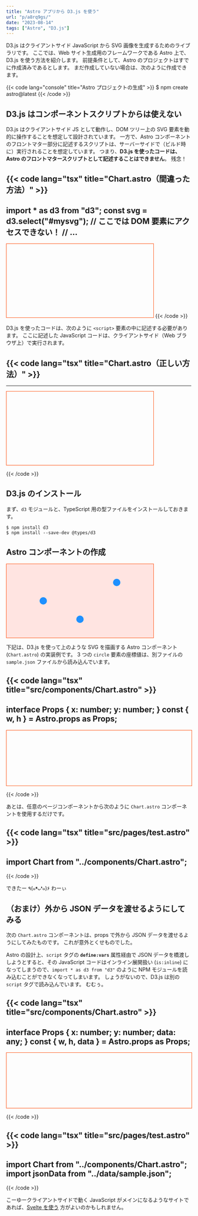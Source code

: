 ```yaml
---
title: "Astro アプリから D3.js を使う"
url: "p/a8rq9gs/"
date: "2023-08-14"
tags: ["Astro", "D3.js"]
---
```


D3.js はクライアントサイド JavaScript から SVG 画像を生成するためのライブラリです。
ここでは、Web サイト生成用のフレームワークである Astro 上で、D3.js を使う方法を紹介します。
前提条件として、Astro のプロジェクトはすでに作成済みであるとします。
まだ作成していない場合は、次のように作成できます。

{{< code lang="console" title="Astro プロジェクトの生成" >}}
$ npm create astro@latest
{{< /code >}}


D3.js はコンポーネントスクリプトからは使えない
----

D3.js はクライアントサイド JS として動作し、DOM ツリー上の SVG 要素を動的に操作することを想定して設計されています。
一方で、Astro コンポーネントのフロントマター部分に記述するスクリプトは、サーバーサイドで（ビルド時に）実行されることを想定しています。
つまり、__D3.js を使ったコードは、Astro のフロントマタースクリプトとして記述することはできません__。
残念！

{{< code lang="tsx" title="Chart.astro（間違った方法）" >}}
---
import * as d3 from "d3";
const svg = d3.select("#mysvg");  // ここでは DOM 要素にアクセスできない！
// ...
---

<svg id="mysvg" width="400" height="200"></svg>
{{< /code >}}

D3.js を使ったコードは、次のように `<script>` 要素の中に記述する必要があります。
ここに記述した JavaScript コードは、クライアントサイド（Web ブラウザ上）で実行されます。

{{< code lang="tsx" title="Chart.astro（正しい方法）" >}}
---
---

<svg id="mysvg" width="400" height="200"></svg>
<script>
import * as d3 from "d3";
const svg = d3.select("#mysvg");  // 正しく DOM 要素を参照できる
// ...
</script>
{{< /code >}}


D3.js のインストール
----

まず、`d3` モジュールと、TypeScript 用の型ファイルをインストールしておきます。

```console
$ npm install d3
$ npm install --save-dev @types/d3
```


Astro コンポーネントの作成
----

<svg id="mysvg" width="400" height="200" style="background: mistyrose; border: solid 1px orangered;"><circle cx="100" cy="100" r="10" fill="dodgerblue"></circle><circle cx="300" cy="50" r="10" fill="dodgerblue"></circle><circle cx="200" cy="150" r="10" fill="dodgerblue"></circle></svg>

下記は、D3.js を使って上のような SVG を描画する Astro コンポーネント (`Chart.astro`) の実装例です。
3 つの `circle` 要素の座標値は、別ファイルの `sample.json` ファイルから読み込んでいます。

{{< code lang="tsx" title="src/components/Chart.astro" >}}
---
interface Props {
  x: number;
  y: number;
}
const { w, h } = Astro.props as Props;
---

<svg id="mysvg" width={w} height={h}></svg>
<script>
  import * as d3 from "d3";
  import sampleData from "../data/sample.json";

  d3.select("#mysvg")
    .style("background", "mistyrose")
    .selectAll("circle")
    .data(sampleData.points)
    .join("circle")
    .attr("cx", (d) => d[0])
    .attr("cy", (d) => d[1])
    .attr("r", 10)
    .attr("fill", "dodgerblue");
</script>
<style>
  svg {
    border: solid 1px orangered;
  }
</style>
{{< /code >}}

あとは、任意のページコンポーネントから次のように `Chart.astro` コンポーネントを使用するだけです。

{{< code lang="tsx" title="src/pages/test.astro" >}}
---
import Chart from "../components/Chart.astro";
---

<!DOCTYPE html>
<meta charset="UTF-8" />
<title>D3.js test</title>
<Chart w="400" h="200" />
{{< /code >}}

できたー ٩(๑❛ᴗ❛๑)۶ わーぃ


（おまけ）外から JSON データを渡せるようにしてみる
----

次の `Chart.astro` コンポーネントは、props で外から JSON データを渡せるようにしてみたものです。
これが意外とくせものでした。

Astro の設計上、`script` タグの __`define:vars`__ 属性経由で JSON データを橋渡ししようとすると、その JavaScript コードはインライン展開扱い (`is:inline`) になってしまうので、`import * as d3 from "d3"` のように NPM モジュールを読み込むことができなくなってしまいます。
しょうがないので、D3.js は別の `script` タグで読み込んでいます。
むむぅ。

{{< code lang="tsx" title="src/components/Chart.astro" >}}
---
interface Props {
  x: number;
  y: number;
  data: any;
}
const { w, h, data } = Astro.props as Props;
---

<svg id="mysvg" width={w} height={h}></svg>
<script src="https://d3js.org/d3.v7.min.js"></script>
<script define:vars={{ data }} type="module">
  d3.select("#mysvg")
    .style("background", "mistyrose")
    .selectAll("circle")
    .data(data.points)
    .join("circle")
    .attr("cx", (d) => d[0])
    .attr("cy", (d) => d[1])
    .attr("r", 10)
    .attr("fill", "dodgerblue");
</script>
{{< /code >}}

{{< code lang="tsx" title="src/pages/test.astro" >}}
---
import Chart from "../components/Chart.astro";
import jsonData from "../data/sample.json";
---

<!DOCTYPE html>
<meta charset="UTF-8" />
<title>D3.js test</title>
<Chart w="400" h="200" data={jsonData} />
{{< /code >}}

こーゆークライアントサイドで動く JavaScript がメインになるようなサイトであれば、[Svelte を使う](/p/td962u6/) 方がよいのかもしれません。

